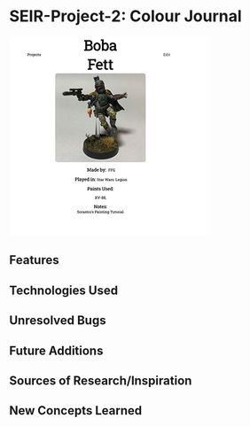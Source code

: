 # SEIR-Project-2: Colour Journal

![Colour Journal](./colour-journal.jpg)

## Features

## Technologies Used

## Unresolved Bugs

## Future Additions

## Sources of Research/Inspiration

## New Concepts Learned
